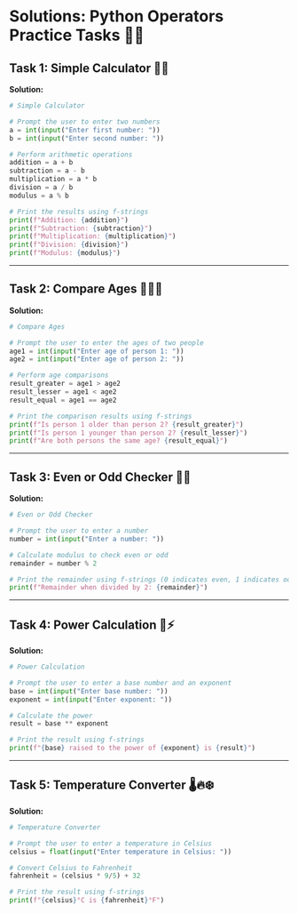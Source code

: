 # Solutions: Python Operators Practice Tasks 🎯✨

## Task 1: Simple Calculator 🧮🔢

**Solution:**
```python
# Simple Calculator

# Prompt the user to enter two numbers
a = int(input("Enter first number: "))
b = int(input("Enter second number: "))

# Perform arithmetic operations
addition = a + b
subtraction = a - b
multiplication = a * b
division = a / b
modulus = a % b

# Print the results using f-strings
print(f"Addition: {addition}")
print(f"Subtraction: {subtraction}")
print(f"Multiplication: {multiplication}")
print(f"Division: {division}")
print(f"Modulus: {modulus}")
```

---

## Task 2: Compare Ages 🎂👶👵

**Solution:**
```python
# Compare Ages

# Prompt the user to enter the ages of two people
age1 = int(input("Enter age of person 1: "))
age2 = int(input("Enter age of person 2: "))

# Perform age comparisons
result_greater = age1 > age2
result_lesser = age1 < age2
result_equal = age1 == age2

# Print the comparison results using f-strings
print(f"Is person 1 older than person 2? {result_greater}")
print(f"Is person 1 younger than person 2? {result_lesser}")
print(f"Are both persons the same age? {result_equal}")
```

---

## Task 3: Even or Odd Checker 🔢🤔

**Solution:**
```python
# Even or Odd Checker

# Prompt the user to enter a number
number = int(input("Enter a number: "))

# Calculate modulus to check even or odd
remainder = number % 2

# Print the remainder using f-strings (0 indicates even, 1 indicates odd)
print(f"Remainder when divided by 2: {remainder}")
```

---

## Task 4: Power Calculation 💪⚡

**Solution:**
```python
# Power Calculation

# Prompt the user to enter a base number and an exponent
base = int(input("Enter base number: "))
exponent = int(input("Enter exponent: "))

# Calculate the power
result = base ** exponent

# Print the result using f-strings
print(f"{base} raised to the power of {exponent} is {result}")
```

---

## Task 5: Temperature Converter 🌡️🔥❄️

**Solution:**
```python
# Temperature Converter

# Prompt the user to enter a temperature in Celsius
celsius = float(input("Enter temperature in Celsius: "))

# Convert Celsius to Fahrenheit
fahrenheit = (celsius * 9/5) + 32

# Print the result using f-strings
print(f"{celsius}°C is {fahrenheit}°F")
```